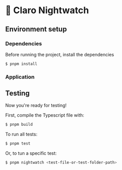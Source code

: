 # :robot: Claro Nightwatch

## Environment setup

### Dependencies

Before running the project, install the dependencies

```bash
$ pnpm install
```
### Application

## Testing

Now you're ready for testing!

First, compile the Typescript file with:

```bash
$ pnpm build
```
To run all tests:

```bash
$ pnpm test
```
Or, to tun a specific test:

```bash
$ pnpm nightwatch <test-file-or-test-folder-path>
```
